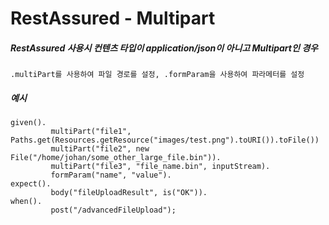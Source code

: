 # RestAssured - Multipart

##### RestAssured 사용시 컨텐츠 타입이 application/json이 아니고 Multipart인 경우
```
.multiPart를 사용하여 파일 경로를 설정, .formParam을 사용하여 파라메터를 설정
```
##### 예시
```
given().
         multiPart("file1", Paths.get(Resources.getResource("images/test.png").toURI()).toFile())
         multiPart("file2", new File("/home/johan/some_other_large_file.bin")).
         multiPart("file3", "file_name.bin", inputStream).
         formParam("name", "value").
expect().
         body("fileUploadResult", is("OK")).
when().
         post("/advancedFileUpload");
```
